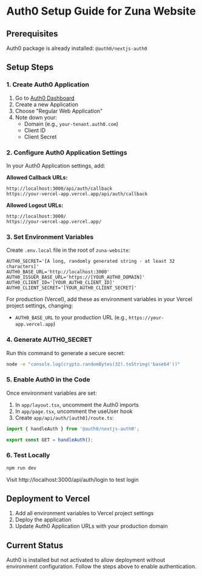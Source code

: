 # Auth0 Setup Guide for Zuna Website

## Prerequisites
Auth0 package is already installed: `@auth0/nextjs-auth0`

## Setup Steps

### 1. Create Auth0 Application
1. Go to [Auth0 Dashboard](https://manage.auth0.com/)
2. Create a new Application
3. Choose "Regular Web Application"
4. Note down your:
   - Domain (e.g., `your-tenant.auth0.com`)
   - Client ID
   - Client Secret

### 2. Configure Auth0 Application Settings
In your Auth0 Application settings, add:

**Allowed Callback URLs:**
```
http://localhost:3000/api/auth/callback
https://your-vercel-app.vercel.app/api/auth/callback
```

**Allowed Logout URLs:**
```
http://localhost:3000/
https://your-vercel-app.vercel.app/
```

### 3. Set Environment Variables

Create `.env.local` file in the root of `zuna-website`:
```env
AUTH0_SECRET='[A long, randomly generated string - at least 32 characters]'
AUTH0_BASE_URL='http://localhost:3000'
AUTH0_ISSUER_BASE_URL='https://[YOUR_AUTH0_DOMAIN]'
AUTH0_CLIENT_ID='[YOUR_AUTH0_CLIENT_ID]'
AUTH0_CLIENT_SECRET='[YOUR_AUTH0_CLIENT_SECRET]'
```

For production (Vercel), add these as environment variables in your Vercel project settings, changing:
- `AUTH0_BASE_URL` to your production URL (e.g., `https://your-app.vercel.app`)

### 4. Generate AUTH0_SECRET
Run this command to generate a secure secret:
```bash
node -e "console.log(crypto.randomBytes(32).toString('base64'))"
```

### 5. Enable Auth0 in the Code
Once environment variables are set:

1. In `app/layout.tsx`, uncomment the Auth0 imports
2. In `app/page.tsx`, uncomment the useUser hook
3. Create `app/api/auth/[auth0]/route.ts`:

```typescript
import { handleAuth } from '@auth0/nextjs-auth0';

export const GET = handleAuth();
```

### 6. Test Locally
```bash
npm run dev
```

Visit http://localhost:3000/api/auth/login to test login

## Deployment to Vercel
1. Add all environment variables to Vercel project settings
2. Deploy the application
3. Update Auth0 Application URLs with your production domain

## Current Status
Auth0 is installed but not activated to allow deployment without environment configuration. Follow the steps above to enable authentication.
